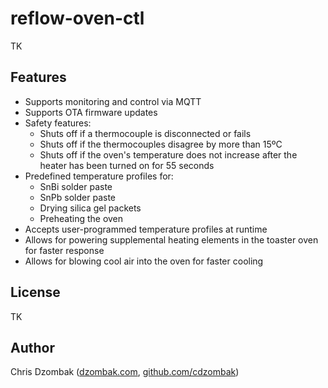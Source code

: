 # reflow-oven-ctl

TK

## Features

- Supports monitoring and control via MQTT
- Supports OTA firmware updates
- Safety features:
    - Shuts off if a thermocouple is disconnected or fails
    - Shuts off if the thermocouples disagree by more than 15ºC
    - Shuts off if the oven's temperature does not increase after the heater has been turned on for 55 seconds
- Predefined temperature profiles for:
    - SnBi solder paste
    - SnPb solder paste
    - Drying silica gel packets
    - Preheating the oven
- Accepts user-programmed temperature profiles at runtime
- Allows for powering supplemental heating elements in the toaster oven for faster response
- Allows for blowing cool air into the oven for faster cooling

## License

TK

## Author

Chris Dzombak ([dzombak.com](https://www.dzombak.com), [github.com/cdzombak](https://github.com/cdzombak))

